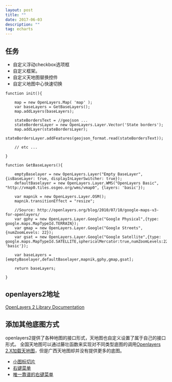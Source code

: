 ```yaml
---
layout: post
title: ""
date: 2017-06-03
description: ""
tag: echarts
---   
```


## 任务
- 自定义浮动checkbox选项框
- 自定义框架。
- 自定义天地图替换控件
- 自定义地图中心快速切换


```
function init(){

    map = new OpenLayers.Map( 'map' );
    var baseLayers = GetBaseLayers();
    map.addLayers(baseLayers);

    stateBordersText = //geojson ...
    stateBordersLayer = new OpenLayers.Layer.Vector('State borders'); 
    map.addLayer(stateBordersLayer);
    stateBordersLayer.addFeatures(geojson_format.read(stateBordersText));

    // etc ...

}

function GetBaseLayers(){

    emptyBaselayer = new OpenLayers.Layer("Empty BaseLayer", {isBaseLayer: true, displayInLayerSwitcher: true}); 
    defaultBaselayer = new OpenLayers.Layer.WMS("OpenLayers Basic", "http://vmap0.tiles.osgeo.org/wms/vmap0", {layers: 'basic'});

    var mapnik = new OpenLayers.Layer.OSM();
    mapnik.transitionEffect = "resize";

    //Source: http://openlayers.org/blog/2010/07/10/google-maps-v3-for-openlayers/
    var gphy = new OpenLayers.Layer.Google("Google Physical",{type: google.maps.MapTypeId.TERRAIN});
    var gmap = new OpenLayers.Layer.Google("Google Streets",{numZoomLevels: 22});
    var gsat = new OpenLayers.Layer.Google("Google Satellite",{type: google.maps.MapTypeId.SATELLITE,sphericalMercator:true,numZoomLevels:22,layers: 'basic'});

    var baseLayers = [emptyBaselayer,defaultBaselayer,mapnik,gphy,gmap,gsat];

    return baseLayers;

}
```

## openlayers2地址
[OpenLayers 2 Library Documentation](http://docs.openlayers.org/library/index.html)

## 添加其他底图方式
openlayers2提供了各种地图的接口形式，天地图也自定义设置了属于自己的接口形式。
全国天地图可以通过藤壮函数来实现对不同类型底图的调用[Openlayers 2.X加载天地图](http://blog.csdn.net/gisshixisheng/article/details/44621923)，但是广西天地图却并没有提供更多的底图。

- [小图标切片](http://www.mapgx.com:80/ime-gx/images/ditu.jpg)
- [右键菜单](http://blog.csdn.net/yu13767514297/article/details/47125767)
- [唯一靠谱的右键菜单](https://stackoverflow.com/questions/24682024/right-click-on-feature-vector-javascript-in-open-layer)



